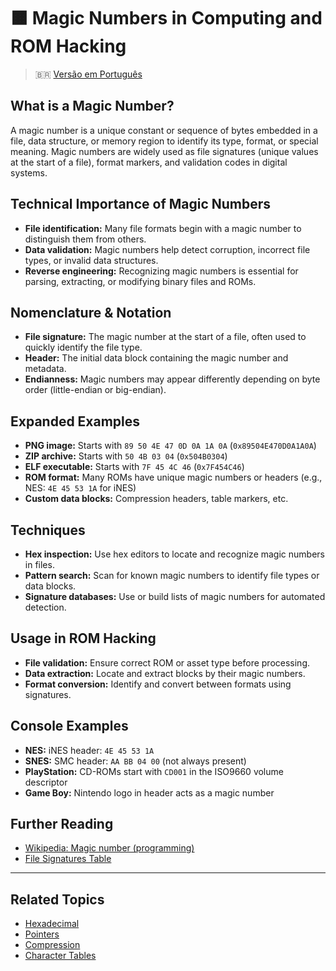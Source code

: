 # 🟧 Magic Numbers in Computing and ROM Hacking

> :brazil: [Versão em Português](magic_numbers_PT.md)

## What is a Magic Number?
A magic number is a unique constant or sequence of bytes embedded in a file, data structure, or memory region to identify its type, format, or special meaning. Magic numbers are widely used as file signatures (unique values at the start of a file), format markers, and validation codes in digital systems.

## Technical Importance of Magic Numbers
- **File identification:** Many file formats begin with a magic number to distinguish them from others.
- **Data validation:** Magic numbers help detect corruption, incorrect file types, or invalid data structures.
- **Reverse engineering:** Recognizing magic numbers is essential for parsing, extracting, or modifying binary files and ROMs.

## Nomenclature & Notation
- **File signature:** The magic number at the start of a file, often used to quickly identify the file type.
- **Header:** The initial data block containing the magic number and metadata.
- **Endianness:** Magic numbers may appear differently depending on byte order (little-endian or big-endian).

## Expanded Examples
- **PNG image:** Starts with `89 50 4E 47 0D 0A 1A 0A` (`0x89504E470D0A1A0A`)
- **ZIP archive:** Starts with `50 4B 03 04` (`0x504B0304`)
- **ELF executable:** Starts with `7F 45 4C 46` (`0x7F454C46`)
- **ROM format:** Many ROMs have unique magic numbers or headers (e.g., NES: `4E 45 53 1A` for iNES)
- **Custom data blocks:** Compression headers, table markers, etc.

## Techniques
- **Hex inspection:** Use hex editors to locate and recognize magic numbers in files.
- **Pattern search:** Scan for known magic numbers to identify file types or data blocks.
- **Signature databases:** Use or build lists of magic numbers for automated detection.

## Usage in ROM Hacking
- **File validation:** Ensure correct ROM or asset type before processing.
- **Data extraction:** Locate and extract blocks by their magic numbers.
- **Format conversion:** Identify and convert between formats using signatures.

## Console Examples
- **NES:** iNES header: `4E 45 53 1A`
- **SNES:** SMC header: `AA BB 04 00` (not always present)
- **PlayStation:** CD-ROMs start with `CD001` in the ISO9660 volume descriptor
- **Game Boy:** Nintendo logo in header acts as a magic number

## Further Reading
- [Wikipedia: Magic number (programming)](https://en.wikipedia.org/wiki/Magic_number_(programming))
- [File Signatures Table](https://www.garykessler.net/library/file_sigs.html)

---

## Related Topics
- [Hexadecimal](hexadecimal.md)
- [Pointers](pointers.md)
- [Compression](compression.md)
- [Character Tables](character_tables.md)
